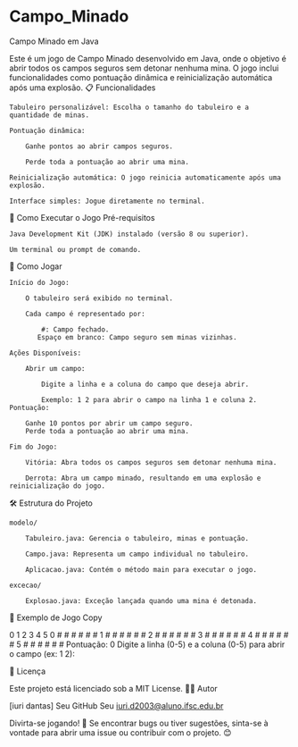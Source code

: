 # Campo_Minado

Campo Minado em Java

Este é um jogo de Campo Minado desenvolvido em Java, onde o objetivo é abrir todos os campos seguros sem detonar nenhuma mina. O jogo inclui funcionalidades como  pontuação dinâmica e reinicialização automática após uma explosão.
📋 Funcionalidades

    Tabuleiro personalizável: Escolha o tamanho do tabuleiro e a quantidade de minas.

    Pontuação dinâmica:

        Ganhe pontos ao abrir campos seguros.

        Perde toda a pontuação ao abrir uma mina.

    Reinicialização automática: O jogo reinicia automaticamente após uma explosão.

    Interface simples: Jogue diretamente no terminal.

🚀 Como Executar o Jogo
Pré-requisitos

    Java Development Kit (JDK) instalado (versão 8 ou superior).

    Um terminal ou prompt de comando.

🎯 Como Jogar

    Início do Jogo:

        O tabuleiro será exibido no terminal.

        Cada campo é representado por:

            #: Campo fechado. 
           Espaço em branco: Campo seguro sem minas vizinhas.

    Ações Disponíveis:

        Abrir um campo:

            Digite a linha e a coluna do campo que deseja abrir.

            Exemplo: 1 2 para abrir o campo na linha 1 e coluna 2.
    Pontuação:

        Ganhe 10 pontos por abrir um campo seguro.
        Perde toda a pontuação ao abrir uma mina.

    Fim do Jogo:

        Vitória: Abra todos os campos seguros sem detonar nenhuma mina.

        Derrota: Abra um campo minado, resultando em uma explosão e reinicialização do jogo.

🛠️ Estrutura do Projeto

    modelo/

        Tabuleiro.java: Gerencia o tabuleiro, minas e pontuação.

        Campo.java: Representa um campo individual no tabuleiro.

        Aplicacao.java: Contém o método main para executar o jogo.

    excecao/

        Explosao.java: Exceção lançada quando uma mina é detonada.

📝 Exemplo de Jogo
Copy

   0 1 2 3 4 5
0  # # # # # #
1  # # # # # #
2  # # # # # #
3  # # # # # #
4  # # # # # #
5  # # # # # #
Pontuação: 0
Digite a linha (0-5) e a coluna (0-5) para abrir o campo (ex: 1 2):

📜 Licença

Este projeto está licenciado sob a MIT License.
👨‍💻 Autor

[iuri dantas]
Seu GitHub
Seu iuri.d2003@aluno.ifsc.edu.br

Divirta-se jogando! 🎉
Se encontrar bugs ou tiver sugestões, sinta-se à vontade para abrir uma issue ou contribuir com o projeto. 😊    
